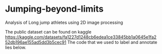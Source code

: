 # Jumping-beyond-limits
Analysis of Long jump athletes using 2D image processing

The public dataset can be found on kaggle https://kaggle.com/datasets/fa1227d1248cb6edea1ce33845bb1a0645e1fa252db196ae155ad5dd3b5cec91
The code that we used to label and annotate lies below.
